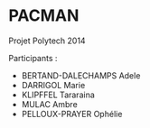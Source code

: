 # PACMAN

Projet Polytech 2014

Participants :
- BERTAND-DALECHAMPS Adele
- DARRIGOL Marie
- KLIPFFEL Tararaina
- MULAC Ambre
- PELLOUX-PRAYER Ophélie

